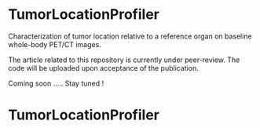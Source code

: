 # TumorLocationProfiler
Characterization of tumor location relative to a reference organ on baseline whole-body PET/CT images. 

The article related to this repository is currently under peer-review. The code will be uploaded upon acceptance of the publication. 

Coming soon ..... Stay tuned !

# TumorLocationProfiler

